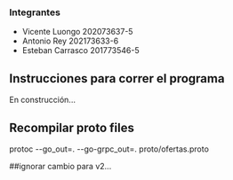 ### Integrantes

- Vicente Luongo 202073637-5
- Antonio Rey 202173633-6
- Esteban Carrasco 201773546-5

## Instrucciones para correr el programa

En construcción...

## Recompilar proto files

protoc --go_out=. --go-grpc_out=. proto/ofertas.proto

##ignorar cambio para v2...